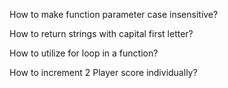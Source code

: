 How to make function parameter case insensitive?

How to return strings with capital first letter?

How to utilize for loop in a function?

How to increment 2 Player score individually?


